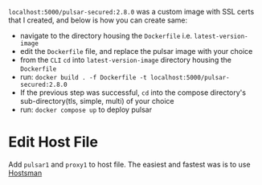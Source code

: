 ﻿`localhost:5000/pulsar-secured:2.8.0` was a custom image with SSL certs that I created, and below is how you can create same:
- navigate to the directory housing the `Dockerfile` i.e. `latest-version-image`
- edit the `Dockerfile` file, and replace the pulsar image with your choice
- from the `CLI` `cd` into `latest-version-image` directory housing the `Dockerfile`
- run: `docker build . -f Dockerfile -t localhost:5000/pulsar-secured:2.8.0`
- If the previous step was successful, `cd` into the compose directory's sub-directory(tls, simple, multi) of your choice
- run: `docker compose up` to deploy pulsar

# Edit Host File
Add `pulsar1` and `proxy1` to host file. The easiest and fastest was is to use [Hostsman](https://github.com/portapps/hostsman-portable)
